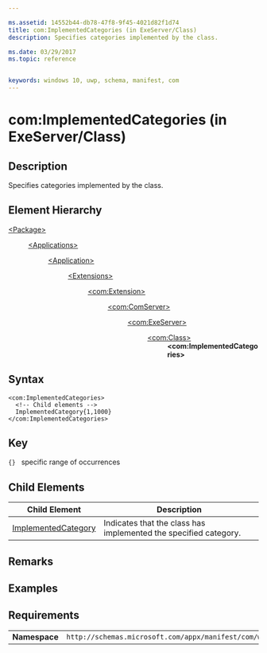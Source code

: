 ```yaml
---

ms.assetid: 14552b44-db78-47f8-9f45-4021d82f1d74
title: com:ImplementedCategories (in ExeServer/Class)
description: Specifies categories implemented by the class.

ms.date: 03/29/2017
ms.topic: reference


keywords: windows 10, uwp, schema, manifest, com
---
```


# com:ImplementedCategories (in ExeServer/Class)

## Description
Specifies categories implemented by the class.

## Element Hierarchy
<dl>
<dt><a href="element-package.md">&lt;Package&gt;</a></dt>
<dd>
<dl>
<dt><a href="element-applications.md">&lt;Applications&gt;</a></dt>
<dd>
<dl>
<dt><a href="element-application.md">&lt;Application&gt;</a></dt>
<dd>
<dl>
<dt><a href="element-1-extensions.md">&lt;Extensions&gt;</a></dt>
<dd>
<dl>
<dt><a href="element-com-extension.md">&lt;com:Extension&gt;</a></dt>
<dd>
<dl>
<dt><a href="element-com-comserver.md">&lt;com:ComServer&gt;</a></dt>
<dd>
<dl>
<dt><a href="element-com-exeserver.md">&lt;com:ExeServer&gt;</a></dt>
<dd>
<dl>
<dt><a href="element-com-exeserver-class.md">&lt;com:Class&gt;</a></dt>
<dd><b>&lt;com:ImplementedCategories&gt;</b></dd>
</dl>
</dd>
</dl>
</dd>
</dl>
</dd>
</dl>
</dd>
</dl>
</dd>
</dl>
</dd>
</dl>
</dd>
</dl>


## Syntax
```syntax
<com:ImplementedCategories>  
  <!-- Child elements -->
  ImplementedCategory{1,1000}
</com:ImplementedCategories>
```

## Key
`{}`   specific range of occurrences 

## Child Elements

| Child Element | Description |
|---------------|-------------|
| [ImplementedCategory](element-com-exe-implementedcategory.md) | Indicates that the class has implemented the specified category. |

## Remarks

## Examples

## Requirements
|               |                                                             |
|---------------|-------------------------------------------------------------|
| **Namespace** | `http://schemas.microsoft.com/appx/manifest/com/windows10` |